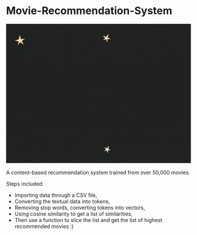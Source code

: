 # Movie-Recommendation-System

<img src="https://github.com/Dantusaikamal/Movie-Recommendation-System/blob/main/Movie%20recommendation.gif" alt="drawing" width="600px" height="380px"/>

A content-based recommendation system trained from over 50,000 movies.

Steps included: 
- Importing data through a CSV file,
- Converting the textual data into tokens, 
- Removing stop words, converting tokens into vectors, 
- Using cosine similarity to get a list of similarities, 
- Then use a function to slice the list and get the list of highest recommended movies :) 
